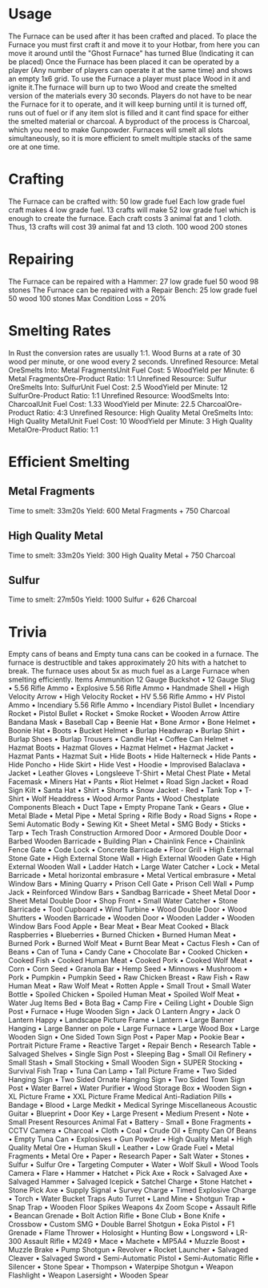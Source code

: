 # Usage

The Furnace can be used after it has been crafted and placed. To place the Furnace you must first craft it and move it to your Hotbar, from here you can move it around until the "Ghost Furnace" has turned Blue (Indicating it can be placed) Once the Furnace has been placed it can be operated by a player (Any number of players can operate it at the same time) and shows an empty 1x6 grid.
To use the Furnace a player must place Wood in it and ignite it.The furnace will burn up to two Wood and create the smelted version of the materials every 30 seconds. Players do not have to be near the Furnace for it to operate, and it will keep burning until it is turned off, runs out of fuel or if any item slot is filled and it cant find space for either the smelted material or charcoal. A byproduct of the process is Charcoal, which you need to make Gunpowder.
Furnaces will smelt all slots simultaneously, so it is more efficient to smelt multiple stacks of the same ore at one time.
# Crafting

The Furnace can be crafted with:
50 low grade fuel
Each low grade fuel craft makes 4 low grade fuel. 13 crafts will make 52 low grade fuel which is enough to create the furnace. Each craft costs 3 animal fat and 1 cloth. Thus, 13 crafts will cost 39 animal fat and 13 cloth.
100 wood
200 stones
# Repairing

The Furnace can be repaired with a Hammer:
27 low grade fuel
50 wood
98 stones
The Furnace can be repaired with a Repair Bench:
25 low grade fuel
50 wood
100 stones
Max Condition Loss = 20%
# Smelting Rates

In Rust the conversion rates are usually 1:1.
Wood Burns at a rate of 30 wood per minute, or one wood every 2 seconds.
Unrefined Resource: Metal OreSmelts Into: Metal FragmentsUnit Fuel Cost: 5 WoodYield per Minute: 6 Metal FragmentsOre-Product Ratio: 1:1
Unrefined Resource: Sulfur OreSmelts Into: SulfurUnit Fuel Cost: 2.5 WoodYield per Minute: 12 SulfurOre-Product Ratio: 1:1
Unrefined Resource: WoodSmelts Into: CharcoalUnit Fuel Cost: 1.33 WoodYield per Minute: 22.5 CharcoalOre-Product Ratio: 4:3
Unrefined Resource: High Quality Metal OreSmelts Into: High Quality MetalUnit Fuel Cost: 10 WoodYield per Minute: 3 High Quality MetalOre-Product Ratio: 1:1
# Efficient Smelting


## Metal Fragments

Time to smelt: 33m20s
Yield:
600 Metal Fragments + 750 Charcoal 
## High Quality Metal

 Time to smelt: 33m20s 
Yield: 
300 High Quality Metal + 750 Charcoal 
## Sulfur

Time to smelt: 27m50s 
Yield: 
1000 Sulfur + 626 Charcoal 
# Trivia

Empty cans of beans and Empty tuna cans can be cooked in a furnace.
The furnace is destructible and takes approximately 20 hits with a hatchet to break.
The furnace uses about 5x as much fuel as a Large Furnace when smelting efficiently.
Items
Ammunition
12 Gauge Buckshot • 12 Gauge Slug • 5.56 Rifle Ammo • Explosive 5.56 Rifle Ammo • Handmade Shell • High Velocity Arrow • High Velocity Rocket • HV 5.56 Rifle Ammo • HV Pistol Ammo • Incendiary 5.56 Rifle Ammo • Incendiary Pistol Bullet • Incendiary Rocket • Pistol Bullet • Rocket • Smoke Rocket • Wooden Arrow
Attire
Bandana Mask • Baseball Cap • Beenie Hat • Bone Armor • Bone Helmet • Boonie Hat • Boots • Bucket Helmet • Burlap Headwrap • Burlap Shirt • Burlap Shoes • Burlap Trousers • Candle Hat • Coffee Can Helmet • Hazmat Boots • Hazmat Gloves • Hazmat Helmet • Hazmat Jacket • Hazmat Pants • Hazmat Suit • Hide Boots • Hide Halterneck • Hide Pants • Hide Poncho • Hide Skirt • Hide Vest • Hoodie • Improvised Balaclava • Jacket • Leather Gloves • Longsleeve T-Shirt • Metal Chest Plate • Metal Facemask • Miners Hat • Pants • Riot Helmet • Road Sign Jacket • Road Sign Kilt • Santa Hat • Shirt • Shorts • Snow Jacket - Red • Tank Top • T-Shirt • Wolf Headdress • Wood Armor Pants • Wood Chestplate
Components
Bleach • Duct Tape • Empty Propane Tank • Gears • Glue • Metal Blade • Metal Pipe • Metal Spring • Rifle Body • Road Signs • Rope • Semi Automatic Body • Sewing Kit • Sheet Metal • SMG Body • Sticks • Tarp • Tech Trash
Construction
Armored Door • Armored Double Door • Barbed Wooden Barricade • Building Plan • Chainlink Fence • Chainlink Fence Gate • Code Lock • Concrete Barricade • Floor Grill • High External Stone Gate • High External Stone Wall • High External Wooden Gate • High External Wooden Wall • Ladder Hatch • Large Water Catcher • Lock • Metal Barricade • Metal horizontal embrasure • Metal Vertical embrasure • Metal Window Bars • Mining Quarry • Prison Cell Gate • Prison Cell Wall • Pump Jack • Reinforced Window Bars • Sandbag Barricade • Sheet Metal Door • Sheet Metal Double Door • Shop Front • Small Water Catcher • Stone Barricade • Tool Cupboard • Wind Turbine • Wood Double Door • Wood Shutters • Wooden Barricade • Wooden Door • Wooden Ladder • Wooden Window Bars
Food
Apple • Bear Meat • Bear Meat Cooked • Black Raspberries • Blueberries • Burned Chicken • Burned Human Meat • Burned Pork • Burned Wolf Meat • Burnt Bear Meat • Cactus Flesh • Can of Beans • Can of Tuna • Candy Cane • Chocolate Bar • Cooked Chicken • Cooked Fish • Cooked Human Meat • Cooked Pork • Cooked Wolf Meat • Corn • Corn Seed • Granola Bar • Hemp Seed • Minnows • Mushroom • Pork • Pumpkin • Pumpkin Seed • Raw Chicken Breast • Raw Fish • Raw Human Meat • Raw Wolf Meat • Rotten Apple • Small Trout • Small Water Bottle • Spoiled Chicken • Spoiled Human Meat • Spoiled Wolf Meat • Water Jug
Items
Bed • Bota Bag • Camp Fire • Ceiling Light • Double Sign Post • Furnace • Huge Wooden Sign • Jack O Lantern Angry • Jack O Lantern Happy • Landscape Picture Frame • Lantern • Large Banner Hanging • Large Banner on pole • Large Furnace • Large Wood Box • Large Wooden Sign • One Sided Town Sign Post • Paper Map • Pookie Bear • Portrait Picture Frame • Reactive Target • Repair Bench • Research Table • Salvaged Shelves • Single Sign Post • Sleeping Bag • Small Oil Refinery • Small Stash • Small Stocking • Small Wooden Sign • SUPER Stocking • Survival Fish Trap • Tuna Can Lamp • Tall Picture Frame • Two Sided Hanging Sign • Two Sided Ornate Hanging Sign • Two Sided Town Sign Post • Water Barrel • Water Purifier • Wood Storage Box • Wooden Sign • XL Picture Frame • XXL Picture Frame
Medical
Anti-Radiation Pills • Bandage • Blood • Large Medkit • Medical Syringe
Miscellaneous
Acoustic Guitar • Blueprint • Door Key • Large Present • Medium Present • Note • Small Present
Resources
Animal Fat • Battery - Small • Bone Fragments • CCTV Camera • Charcoal • Cloth • Coal • Crude Oil • Empty Can Of Beans • Empty Tuna Can • Explosives • Gun Powder • High Quality Metal • High Quality Metal Ore • Human Skull • Leather • Low Grade Fuel • Metal Fragments • Metal Ore • Paper • Research Paper • Salt Water • Stones • Sulfur • Sulfur Ore • Targeting Computer • Water • Wolf Skull • Wood
Tools
Camera • Flare • Hammer • Hatchet • Pick Axe • Rock • Salvaged Axe • Salvaged Hammer • Salvaged Icepick • Satchel Charge • Stone Hatchet • Stone Pick Axe • Supply Signal • Survey Charge • Timed Explosive Charge • Torch • Water Bucket
Traps
Auto Turret • Land Mine • Shotgun Trap • Snap Trap • Wooden Floor Spikes
Weapons
4x Zoom Scope • Assault Rifle • Beancan Grenade • Bolt Action Rifle • Bone Club • Bone Knife • Crossbow • Custom SMG • Double Barrel Shotgun • Eoka Pistol • F1 Grenade • Flame Thrower • Holosight • Hunting Bow • Longsword • LR-300 Assault Rifle • M249 • Mace • Machete • MP5A4 • Muzzle Boost • Muzzle Brake • Pump Shotgun • Revolver • Rocket Launcher • Salvaged Cleaver • Salvaged Sword • Semi-Automatic Pistol • Semi-Automatic Rifle • Silencer • Stone Spear • Thompson • Waterpipe Shotgun • Weapon Flashlight • Weapon Lasersight • Wooden Spear
